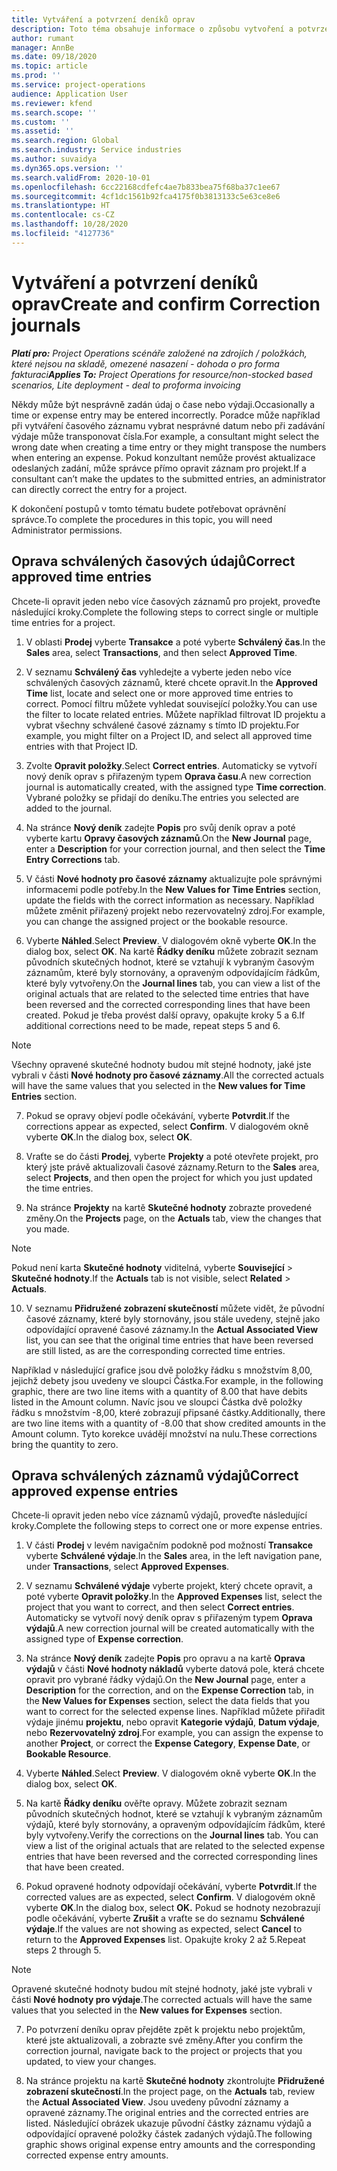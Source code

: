 ```yaml
---
title: Vytváření a potvrzení deníků oprav
description: Toto téma obsahuje informace o způsobu vytvoření a potvrzení deníku oprav..
author: rumant
manager: AnnBe
ms.date: 09/18/2020
ms.topic: article
ms.prod: ''
ms.service: project-operations
audience: Application User
ms.reviewer: kfend
ms.search.scope: ''
ms.custom: ''
ms.assetid: ''
ms.search.region: Global
ms.search.industry: Service industries
ms.author: suvaidya
ms.dyn365.ops.version: ''
ms.search.validFrom: 2020-10-01
ms.openlocfilehash: 6cc22168cdfefc4ae7b833bea75f68ba37c1ee67
ms.sourcegitcommit: 4cf1dc1561b92fca4175f0b3813133c5e63ce8e6
ms.translationtype: HT
ms.contentlocale: cs-CZ
ms.lasthandoff: 10/28/2020
ms.locfileid: "4127736"
---
```

# <a name="create-and-confirm-correction-journals"></a><span data-ttu-id="f07e8-103">Vytváření a potvrzení deníků oprav</span><span class="sxs-lookup"><span data-stu-id="f07e8-103">Create and confirm Correction journals</span></span>

<span data-ttu-id="f07e8-104">_**Platí pro:** Project Operations scénáře založené na zdrojích / položkách, které nejsou na skladě, omezené nasazení - dohoda o pro forma fakturaci_</span><span class="sxs-lookup"><span data-stu-id="f07e8-104">_**Applies To:** Project Operations for resource/non-stocked based scenarios, Lite deployment - deal to proforma invoicing_</span></span>

<span data-ttu-id="f07e8-105">Někdy může být nesprávně zadán údaj o čase nebo výdaji.</span><span class="sxs-lookup"><span data-stu-id="f07e8-105">Occasionally a time or expense entry may be entered incorrectly.</span></span> <span data-ttu-id="f07e8-106">Poradce může například při vytváření časového záznamu vybrat nesprávné datum nebo při zadávání výdaje může transponovat čísla.</span><span class="sxs-lookup"><span data-stu-id="f07e8-106">For example, a consultant might select the wrong date when creating a time entry or they might transpose the numbers when entering an expense.</span></span> <span data-ttu-id="f07e8-107">Pokud konzultant nemůže provést aktualizace odeslaných zadání, může správce přímo opravit záznam pro projekt.</span><span class="sxs-lookup"><span data-stu-id="f07e8-107">If a consultant can’t make the updates to the submitted entries, an administrator can directly correct the entry for a project.</span></span>

<span data-ttu-id="f07e8-108">K dokončení postupů v tomto tématu budete potřebovat oprávnění správce.</span><span class="sxs-lookup"><span data-stu-id="f07e8-108">To complete the procedures in this topic, you will need Administrator permissions.</span></span>

## <a name="correct-approved-time-entries"></a><span data-ttu-id="f07e8-109">Oprava schválených časových údajů</span><span class="sxs-lookup"><span data-stu-id="f07e8-109">Correct approved time entries</span></span>     

<span data-ttu-id="f07e8-110">Chcete-li opravit jeden nebo více časových záznamů pro projekt, proveďte následující kroky.</span><span class="sxs-lookup"><span data-stu-id="f07e8-110">Complete the following steps to correct single or multiple time entries for a project.</span></span>

1. <span data-ttu-id="f07e8-111">V oblasti **Prodej** vyberte **Transakce** a poté vyberte **Schválený čas**.</span><span class="sxs-lookup"><span data-stu-id="f07e8-111">In the **Sales** area, select **Transactions**, and then select **Approved Time**.</span></span> 

2. <span data-ttu-id="f07e8-112">V seznamu **Schválený čas** vyhledejte a vyberte jeden nebo více schválených časových záznamů, které chcete opravit.</span><span class="sxs-lookup"><span data-stu-id="f07e8-112">In the **Approved Time** list, locate and select one or more approved time entries to correct.</span></span> <span data-ttu-id="f07e8-113">Pomocí filtru můžete vyhledat související položky.</span><span class="sxs-lookup"><span data-stu-id="f07e8-113">You can use the filter to locate related entries.</span></span> <span data-ttu-id="f07e8-114">Můžete například filtrovat ID projektu a vybrat všechny schválené časové záznamy s tímto ID projektu.</span><span class="sxs-lookup"><span data-stu-id="f07e8-114">For example, you might filter on a Project ID, and select all approved time entries with that Project ID.</span></span>

3. <span data-ttu-id="f07e8-115">Zvolte **Opravit položky**.</span><span class="sxs-lookup"><span data-stu-id="f07e8-115">Select **Correct entries**.</span></span> <span data-ttu-id="f07e8-116">Automaticky se vytvoří nový deník oprav s přiřazeným typem **Oprava času**.</span><span class="sxs-lookup"><span data-stu-id="f07e8-116">A new correction journal is automatically created, with the assigned type **Time correction**.</span></span> <span data-ttu-id="f07e8-117">Vybrané položky se přidají do deníku.</span><span class="sxs-lookup"><span data-stu-id="f07e8-117">The entries you selected are added to the journal.</span></span> 

4. <span data-ttu-id="f07e8-118">Na stránce **Nový deník** zadejte **Popis** pro svůj deník oprav a poté vyberte kartu **Opravy časových záznamů**.</span><span class="sxs-lookup"><span data-stu-id="f07e8-118">On the **New Journal** page, enter a **Description** for your correction journal, and then select the **Time Entry Corrections** tab.</span></span>  

5. <span data-ttu-id="f07e8-119">V části **Nové hodnoty pro časové záznamy** aktualizujte pole správnými informacemi podle potřeby.</span><span class="sxs-lookup"><span data-stu-id="f07e8-119">In the **New Values for Time Entries** section, update the fields with the correct information as necessary.</span></span> <span data-ttu-id="f07e8-120">Například můžete změnit přiřazený projekt nebo rezervovatelný zdroj.</span><span class="sxs-lookup"><span data-stu-id="f07e8-120">For example, you can change the assigned project or the bookable resource.</span></span>

6. <span data-ttu-id="f07e8-121">Vyberte **Náhled**.</span><span class="sxs-lookup"><span data-stu-id="f07e8-121">Select **Preview**.</span></span> <span data-ttu-id="f07e8-122">V dialogovém okně vyberte **OK**.</span><span class="sxs-lookup"><span data-stu-id="f07e8-122">In the dialog box, select **OK**.</span></span> <span data-ttu-id="f07e8-123">Na kartě **Řádky deníku** můžete zobrazit seznam původních skutečných hodnot, které se vztahují k vybraným časovým záznamům, které byly stornovány, a opraveným odpovídajícím řádkům, které byly vytvořeny.</span><span class="sxs-lookup"><span data-stu-id="f07e8-123">On the **Journal lines** tab, you can view a list of the original actuals that are related to the selected time entries that have been reversed and the corrected corresponding lines that have been created.</span></span> <span data-ttu-id="f07e8-124">Pokud je třeba provést další opravy, opakujte kroky 5 a 6.</span><span class="sxs-lookup"><span data-stu-id="f07e8-124">If additional corrections need to be made, repeat steps 5 and 6.</span></span> 

> [!NOTE]
> <span data-ttu-id="f07e8-125">Všechny opravené skutečné hodnoty budou mít stejné hodnoty, jaké jste vybrali v části **Nové hodnoty pro časové záznamy**.</span><span class="sxs-lookup"><span data-stu-id="f07e8-125">All the corrected actuals will have the same values that you selected in the **New values for Time Entries** section.</span></span>

7. <span data-ttu-id="f07e8-126">Pokud se opravy objeví podle očekávání, vyberte **Potvrdit**.</span><span class="sxs-lookup"><span data-stu-id="f07e8-126">If the corrections appear as expected, select **Confirm**.</span></span> <span data-ttu-id="f07e8-127">V dialogovém okně vyberte **OK**.</span><span class="sxs-lookup"><span data-stu-id="f07e8-127">In the dialog box, select **OK**.</span></span>

8. <span data-ttu-id="f07e8-128">Vraťte se do části **Prodej**, vyberte **Projekty** a poté otevřete projekt, pro který jste právě aktualizovali časové záznamy.</span><span class="sxs-lookup"><span data-stu-id="f07e8-128">Return to the **Sales** area, select **Projects**, and then open the project for which you just updated the time entries.</span></span> 

9. <span data-ttu-id="f07e8-129">Na stránce **Projekty** na kartě **Skutečné hodnoty** zobrazte provedené změny.</span><span class="sxs-lookup"><span data-stu-id="f07e8-129">On the **Projects** page, on the **Actuals** tab, view the changes that you made.</span></span> 

> [!NOTE]
> <span data-ttu-id="f07e8-130">Pokud není karta **Skutečné hodnoty** viditelná, vyberte **Související** > **Skutečné hodnoty**.</span><span class="sxs-lookup"><span data-stu-id="f07e8-130">If the **Actuals** tab is not visible, select **Related** > **Actuals**.</span></span>  

10. <span data-ttu-id="f07e8-131">V seznamu **Přidružené zobrazení skutečností** můžete vidět, že původní časové záznamy, které byly stornovány, jsou stále uvedeny, stejně jako odpovídající opravené časové záznamy.</span><span class="sxs-lookup"><span data-stu-id="f07e8-131">In the **Actual Associated View** list, you can see that the original time entries that have been reversed are still listed, as are the corresponding corrected time entries.</span></span> 

<span data-ttu-id="f07e8-132">Například v následující grafice jsou dvě položky řádku s množstvím 8,00, jejichž debety jsou uvedeny ve sloupci Částka.</span><span class="sxs-lookup"><span data-stu-id="f07e8-132">For example, in the following graphic, there are two line items with a quantity of 8.00 that have debits listed in the Amount column.</span></span> <span data-ttu-id="f07e8-133">Navíc jsou ve sloupci Částka dvě položky řádku s množstvím -8,00, které zobrazují připsané částky.</span><span class="sxs-lookup"><span data-stu-id="f07e8-133">Additionally, there are two line items with a quantity of -8.00 that show credited amounts in the Amount column.</span></span> <span data-ttu-id="f07e8-134">Tyto korekce uvádějí množství na nulu.</span><span class="sxs-lookup"><span data-stu-id="f07e8-134">These corrections bring the quantity to zero.</span></span>

 
## <a name="correct-approved-expense-entries"></a><span data-ttu-id="f07e8-135">Oprava schválených záznamů výdajů</span><span class="sxs-lookup"><span data-stu-id="f07e8-135">Correct approved expense entries</span></span>

<span data-ttu-id="f07e8-136">Chcete-li opravit jeden nebo více záznamů výdajů, proveďte následující kroky.</span><span class="sxs-lookup"><span data-stu-id="f07e8-136">Complete the following steps to correct one or more expense entries.</span></span> 

1. <span data-ttu-id="f07e8-137">V části **Prodej** v levém navigačním podokně pod možností **Transakce** vyberte **Schválené výdaje**.</span><span class="sxs-lookup"><span data-stu-id="f07e8-137">In the **Sales** area, in the left navigation pane, under **Transactions**, select **Approved Expenses**.</span></span>

2. <span data-ttu-id="f07e8-138">V seznamu **Schválené výdaje** vyberte projekt, který chcete opravit, a poté vyberte **Opravit položky**.</span><span class="sxs-lookup"><span data-stu-id="f07e8-138">In the **Approved Expenses** list, select the project that you want to correct, and then select **Correct entries**.</span></span> <span data-ttu-id="f07e8-139">Automaticky se vytvoří nový deník oprav s přiřazeným typem **Oprava výdajů**.</span><span class="sxs-lookup"><span data-stu-id="f07e8-139">A new correction journal will be created automatically with the assigned type of **Expense correction**.</span></span> 

3. <span data-ttu-id="f07e8-140">Na stránce **Nový deník** zadejte **Popis** pro opravu a na kartě **Oprava výdajů** v části **Nové hodnoty nákladů** vyberte datová pole, která chcete opravit pro vybrané řádky výdajů.</span><span class="sxs-lookup"><span data-stu-id="f07e8-140">On the **New Journal** page, enter a **Description** for the correction, and on the **Expense Correction** tab, in the **New Values for Expenses** section, select the data fields that you want to correct for the selected expense lines.</span></span> <span data-ttu-id="f07e8-141">Například můžete přiřadit výdaje jinému **projektu**, nebo opravit **Kategorie výdajů**, **Datum výdaje**, nebo **Rezervovatelný zdroj**.</span><span class="sxs-lookup"><span data-stu-id="f07e8-141">For example, you can assign the expense to another **Project**, or correct the **Expense Category**, **Expense Date**, or **Bookable Resource**.</span></span>

4. <span data-ttu-id="f07e8-142">Vyberte **Náhled**.</span><span class="sxs-lookup"><span data-stu-id="f07e8-142">Select **Preview**.</span></span> <span data-ttu-id="f07e8-143">V dialogovém okně vyberte **OK**.</span><span class="sxs-lookup"><span data-stu-id="f07e8-143">In the dialog box, select **OK**.</span></span> 

5. <span data-ttu-id="f07e8-144">Na kartě **Řádky deníku** ověřte opravy. Můžete zobrazit seznam původních skutečných hodnot, které se vztahují k vybraným záznamům výdajů, které byly stornovány, a opraveným odpovídajícím řádkům, které byly vytvořeny.</span><span class="sxs-lookup"><span data-stu-id="f07e8-144">Verify the corrections on the **Journal lines** tab. You can view a list of the original actuals that are related to the selected expense entries that have been reversed and the corrected corresponding lines that have been created.</span></span>

6. <span data-ttu-id="f07e8-145">Pokud opravené hodnoty odpovídají očekávání, vyberte **Potvrdit**.</span><span class="sxs-lookup"><span data-stu-id="f07e8-145">If the corrected values are as expected, select **Confirm**.</span></span> <span data-ttu-id="f07e8-146">V dialogovém okně vyberte **OK**.</span><span class="sxs-lookup"><span data-stu-id="f07e8-146">In the dialog box, select **OK.**</span></span> <span data-ttu-id="f07e8-147">Pokud se hodnoty nezobrazují podle očekávání, vyberte **Zrušit** a vraťte se do seznamu **Schválené výdaje**.</span><span class="sxs-lookup"><span data-stu-id="f07e8-147">If the values are not showing as expected, select **Cancel** to return to the **Approved Expenses** list.</span></span> <span data-ttu-id="f07e8-148">Opakujte kroky 2 až 5.</span><span class="sxs-lookup"><span data-stu-id="f07e8-148">Repeat steps 2 through 5.</span></span> 

> [!NOTE]
> <span data-ttu-id="f07e8-149">Opravené skutečné hodnoty budou mít stejné hodnoty, jaké jste vybrali v části **Nové hodnoty pro výdaje**.</span><span class="sxs-lookup"><span data-stu-id="f07e8-149">The corrected actuals will have the same values that you selected in the **New values for Expenses** section.</span></span>

7. <span data-ttu-id="f07e8-150">Po potvrzení deníku oprav přejděte zpět k projektu nebo projektům, které jste aktualizovali, a zobrazte své změny.</span><span class="sxs-lookup"><span data-stu-id="f07e8-150">After you confirm the correction journal, navigate back to the project or projects that you updated, to view your changes.</span></span>  

8. <span data-ttu-id="f07e8-151">Na stránce projektu na kartě **Skutečné hodnoty** zkontrolujte **Přidružené zobrazení skutečností**.</span><span class="sxs-lookup"><span data-stu-id="f07e8-151">In the project page, on the **Actuals** tab, review the **Actual Associated View**.</span></span> <span data-ttu-id="f07e8-152">Jsou uvedeny původní záznamy a opravené záznamy.</span><span class="sxs-lookup"><span data-stu-id="f07e8-152">The original entries and the corrected entries are listed.</span></span> <span data-ttu-id="f07e8-153">Následující obrázek ukazuje původní částky záznamu výdajů a odpovídající opravené položky částek zadaných výdajů.</span><span class="sxs-lookup"><span data-stu-id="f07e8-153">The following graphic shows original expense entry amounts and the corresponding corrected expense entry amounts.</span></span> 


